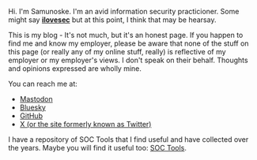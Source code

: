 Hi. I'm Samunoske. I'm an avid information security practicioner. Some might say <b><u>ilovesec</u></b> but at this point, I think that may be hearsay.

This is my blog - It's not much, but it's an honest page. If you happen to find me and know my employer, please be aware that none of the stuff on this page (or really any of my online stuff, really) is reflective of my employer or my employer's views. I don't speak on their behalf. Thoughts and opinions expressed are wholly mine.

You can reach me at:
- <a rel="me" href="https://infosec.exchange/@Samunoske">Mastodon</a>
- <a rel="me" href="https://bsky.app/profile/ilovesec.com">Bluesky</a>
- <a rel="me" href="https://github.com/samunoske">GitHub</a>
- <a rel="me" href="https://www.twitter.com/samunoskex">X (or the site formerly known as Twitter)</a>

I have a repository of SOC Tools that I find useful and have collected over the years. Maybe you will find it useful too: <a rel="me" href="https://github.com/samunoske/SOC-Tools">SOC Tools</a>.

